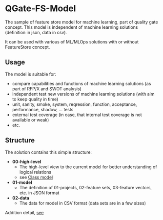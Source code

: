 # QGate-FS-Model
The sample of feature store model for machine learning, part of quality gate concept. 
This model is independent of machine learning solutions (definition in json, data in csv).

It can be used with various of ML/MLOps solutions with or without FeatureStore concept.

## Usage
The model is suitable for:
 - compare capabilities and functions of machine learning solutions (as part of RFP/X and SWOT analysis)
 - independent test new versions of machine learning solutions (with aim to keep quality in time)
 - unit, sanity, smoke, system, reqression, function, acceptance, performance, shadow, ... tests
 - external test coverage (in case, that internal test coverage is not available or weak)
 - etc.

## Structure
The solution contains this simple structure:
 - **00-high-level**
   - The high-level view to the current model for better understanding of logical relations
   - see [Class model](./00-high-level/qgate-fs-model.png)
 - **01-model**
   - The definition of 01-projects, 02-feature sets, 03-feature vectors, etc. in JSON format
 - **02-data**
   - The data for model in CSV format (data sets are in a few sizes)

Addition detail, [see](./docs/README.md)

